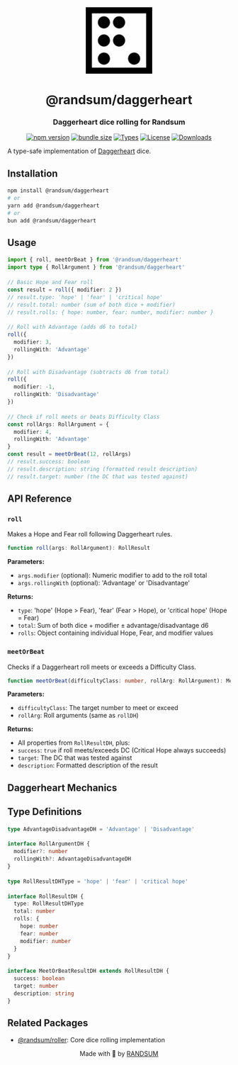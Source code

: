 <div align="center">
  <img width="150" height="150" src="https://raw.githubusercontent.com/RANDSUM/randsum/main/icon.webp" alt="Randsum Logo">
  <h1>@randsum/daggerheart</h1>
  <h3>Daggerheart dice rolling for Randsum</h3>

[![npm version](https://img.shields.io/npm/v/@randsum/daggerheart)](https://www.npmjs.com/package/@randsum/daggerheart)
[![bundle size](https://img.shields.io/bundlephobia/minzip/@randsum/daggerheart)](https://bundlephobia.com/package/@randsum/daggerheart)
[![Types](https://img.shields.io/npm/types/@randsum/daggerheart)](https://www.npmjs.com/package/@randsum/daggerheart)
[![License](https://img.shields.io/npm/l/@randsum/daggerheart)](https://github.com/RANDSUM/randsum/blob/main/LICENSE)
[![Downloads](https://img.shields.io/npm/dm/@randsum/daggerheart)](https://www.npmjs.com/package/@randsum/daggerheart)

</div>

A type-safe implementation of [Daggerheart](https://daggerheart.com/) dice.

## Installation

```bash
npm install @randsum/daggerheart
# or
yarn add @randsum/daggerheart
# or
bun add @randsum/daggerheart
```

## Usage

```typescript
import { roll, meetOrBeat } from '@randsum/daggerheart'
import type { RollArgument } from '@randsum/daggerheart'

// Basic Hope and Fear roll
const result = roll({ modifier: 2 })
// result.type: 'hope' | 'fear' | 'critical hope'
// result.total: number (sum of both dice + modifier)
// result.rolls: { hope: number, fear: number, modifier: number }

// Roll with Advantage (adds d6 to total)
roll({
  modifier: 3,
  rollingWith: 'Advantage'
})

// Roll with Disadvantage (subtracts d6 from total)
roll({
  modifier: -1,
  rollingWith: 'Disadvantage'
})

// Check if roll meets or beats Difficulty Class
const rollArgs: RollArgument = {
  modifier: 4,
  rollingWith: 'Advantage'
}
const result = meetOrBeat(12, rollArgs)
// result.success: boolean
// result.description: string (formatted result description)
// result.target: number (the DC that was tested against)
```

## API Reference

### `roll`

Makes a Hope and Fear roll following Daggerheart rules.

```typescript
function roll(args: RollArgument): RollResult
```

**Parameters:**

- `args.modifier` (optional): Numeric modifier to add to the roll total
- `args.rollingWith` (optional): 'Advantage' or 'Disadvantage'

**Returns:**

- `type`: 'hope' (Hope > Fear), 'fear' (Fear > Hope), or 'critical hope' (Hope = Fear)
- `total`: Sum of both dice + modifier ± advantage/disadvantage d6
- `rolls`: Object containing individual Hope, Fear, and modifier values

### `meetOrBeat`

Checks if a Daggerheart roll meets or exceeds a Difficulty Class.

```typescript
function meetOrBeat(difficultyClass: number, rollArg: RollArgument): MeetOrBeatResult
```

**Parameters:**

- `difficultyClass`: The target number to meet or exceed
- `rollArg`: Roll arguments (same as `rollDH`)

**Returns:**

- All properties from `RollResultDH`, plus:
- `success`: `true` if roll meets/exceeds DC (Critical Hope always succeeds)
- `target`: The DC that was tested against
- `description`: Formatted description of the result

## Daggerheart Mechanics

## Type Definitions

```typescript
type AdvantageDisadvantageDH = 'Advantage' | 'Disadvantage'

interface RollArgumentDH {
  modifier?: number
  rollingWith?: AdvantageDisadvantageDH
}

type RollResultDHType = 'hope' | 'fear' | 'critical hope'

interface RollResultDH {
  type: RollResultDHType
  total: number
  rolls: {
    hope: number
    fear: number
    modifier: number
  }
}

interface MeetOrBeatResultDH extends RollResultDH {
  success: boolean
  target: number
  description: string
}
```

## Related Packages

- [@randsum/roller](https://github.com/RANDSUM/randsum/tree/main/packages/roller): Core dice rolling implementation

<div align="center">
Made with 👹 by <a href="https://github.com/RANDSUM">RANDSUM</a>
</div>
